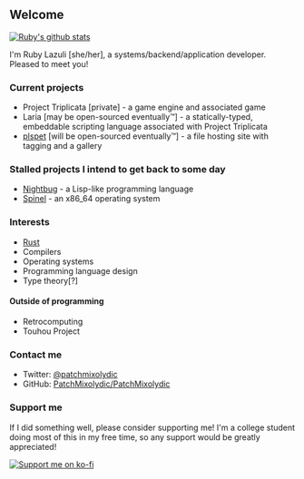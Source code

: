 ## Welcome

[![Ruby's github stats](https://github-readme-stats.vercel.app/api?username=patchmixolydic)](https://github.com/anuraghazra/github-readme-stats)

I'm Ruby Lazuli \[she/her], a systems/backend/application developer. Pleased to meet you!

### Current projects
* Project Triplicata \[private] - a game engine and associated game
* Laria \[may be open-sourced eventually™] - a statically-typed, embeddable scripting language associated with Project Triplicata
* [plspet](https://pls.pet) \[will be open-sourced eventually™] - a file hosting site with tagging and a gallery

### Stalled projects I intend to get back to some day
* [Nightbug](https://github.com/PatchMixolydic/nightbug) - a Lisp-like programming language
* [Spinel](https://github.com/PatchMixolydic/spinel) - an x86_64 operating system

### Interests
* [Rust](https://rust-lang.org)
* Compilers
* Operating systems
* Programming language design
* Type theory\[?]

#### Outside of programming
* Retrocomputing
* Touhou Project

### Contact me
* Twitter: [@patchmixolydic](https://twitter.com/patchmixolydic)
* GitHub: [PatchMixolydic/PatchMixolydic](https://github.com/PatchMixolydic/PatchMixolydic/issues)

### Support me
If I did something well, please consider supporting me! I'm a college student doing most of this in my
free time, so any support would be greatly appreciated!

[![Support me on ko-fi](https://www.ko-fi.com/img/githubbutton_sm.svg)](https://ko-fi.com/J3J329CNL)

<!--
**PatchMixolydic/PatchMixolydic** is a ✨ _special_ ✨ repository because its `README.md` (this file) appears on your GitHub profile.

Here are some ideas to get you started:

- 🔭 I’m currently working on ...
- 🌱 I’m currently learning ...
- 👯 I’m looking to collaborate on ...
- 🤔 I’m looking for help with ...
- 💬 Ask me about ...
- 📫 How to reach me: ...
- 😄 Pronouns: ...
- ⚡ Fun fact: ...
-->

